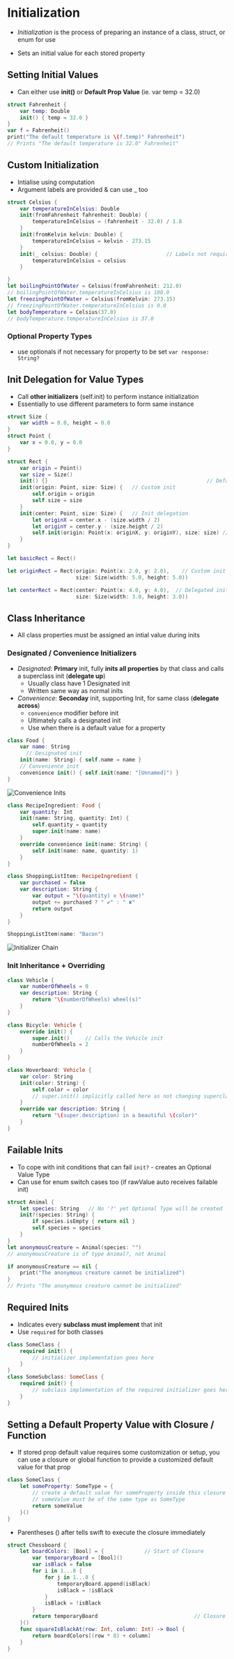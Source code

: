 # Initialization
* _Initialization_ is the process of preparing an instance of a class, struct, or enum for use

* Sets an initial value for each stored property

  

## Setting Initial Values
* Can either use **init()** or **Default Prop Value** (ie. var temp = 32.0)
```swift
struct Fahrenheit {
    var temp: Double
    init() { temp = 32.0 }
}
var f = Fahrenheit()
print("The default temperature is \(f.temp)° Fahrenheit")
// Prints "The default temperature is 32.0° Fahrenheit"
```



## Custom Initialization

* Intialise using computation
* Argument labels are provided & can use _ too
```swift
struct Celsius {
    var temperatureInCelsius: Double
    init(fromFahrenheit fahrenheit: Double) {
        temperatureInCelsius = (fahrenheit - 32.0) / 1.8
    }
    init(fromKelvin kelvin: Double) {
        temperatureInCelsius = kelvin - 273.15
    }
    init(_ celsius: Double) {                      // Labels not required
        temperatureInCelsius = celsius
    }

}
let boilingPointOfWater = Celsius(fromFahrenheit: 212.0)
// boilingPointOfWater.temperatureInCelsius is 100.0
let freezingPointOfWater = Celsius(fromKelvin: 273.15)
// freezingPointOfWater.temperatureInCelsius is 0.0
let bodyTemperature = Celsius(37.0)
// bodyTemperature.temperatureInCelsius is 37.0
```

### Optional Property Types
* use optionals if not necessary for property to be set `var response: String?`

  

## Init Delegation for Value Types
* Call **other initializers** (self.init) to perform instance initialization
* Essentially to use different parameters to form same instance
```swift
struct Size {
    var width = 0.0, height = 0.0
}
struct Point {
    var x = 0.0, y = 0.0
}

struct Rect {
    var origin = Point()
    var size = Size()
    init() {}  													// Default init with value = 0 as in structs
    init(origin: Point, size: Size) {  	// Custom init
        self.origin = origin
        self.size = size
    }
    init(center: Point, size: Size) {  	// Init delegation
        let originX = center.x - (size.width / 2)
        let originY = center.y - (size.height / 2)
        self.init(origin: Point(x: originX, y: originY), size: size) // calls the other init
    }
}

let basicRect = Rect()																// Default init

let originRect = Rect(origin: Point(x: 2.0, y: 2.0),	// Custom init
                      size: Size(width: 5.0, height: 5.0))

let centerRect = Rect(center: Point(x: 4.0, y: 4.0),  // Delegated init
                      size: Size(width: 3.0, height: 3.0))
```



## Class Inheritance

* All class properties must be assigned an intial value during inits

### Designated / Convenience Initializers

* *Designated*: **Primary** init, fully **inits all properties** by that class and calls a superclass init (**delegate up**)
  * Usually class have 1 Designated init
  * Written same way as normal inits
* *Convenience*: **Seconday** init, supporting Init, for same class (**delegate across**)
  * `convenience` modifier before init
  * Ultimately calls a designated init
  * Use when there is a default value for a property
```swift
class Food {
    var name: String
	  // Designated init
    init(name: String) { self.name = name }
    // Convenience init
    convenience init() { self.init(name: "[Unnamed]") }
}
```

![Convenience Inits](./Notes.assets/convenience_inits.png)

```swift
class RecipeIngredient: Food {
    var quantity: Int
    init(name: String, quantity: Int) {
        self.quantity = quantity
        super.init(name: name)
    }
    override convenience init(name: String) {
        self.init(name: name, quantity: 1)
    }
}

class ShoppingListItem: RecipeIngredient {
    var purchased = false
    var description: String {
        var output = "\(quantity) x \(name)"
        output += purchased ? " ✔" : " ✘"
        return output
    }
}

ShoppingListItem(name: "Bacon")
```

![Initializer Chain](./Notes.assets/initializer_chain.png)

### Init Inheritance + Overriding
```swift
class Vehicle {
    var numberOfWheels = 0
    var description: String {
        return "\(numberOfWheels) wheel(s)"
    }
}

class Bicycle: Vehicle {
    override init() {
        super.init()     // Calls the Vehicle init
        numberOfWheels = 2
    }
}

class Hoverboard: Vehicle {
    var color: String
    init(color: String) {
        self.color = color
        // super.init() implicitly called here as not changing superclass value
    }
    override var description: String {
        return "\(super.description) in a beautiful \(color)"
    }
}
```



## Failable Inits

* To cope with init conditions that can fail `init?` - creates an Optional Value Type
* Can use for enum switch cases too (if rawValue auto receives failable init)
```swift
struct Animal {
    let species: String   // No '?' yet Optional Type will be created
    init?(species: String) {
        if species.isEmpty { return nil }
        self.species = species
    }
}
let anonymousCreature = Animal(species: "")
// anonymousCreature is of type Animal?, not Animal

if anonymousCreature == nil {
    print("The anonymous creature cannot be initialized")
}
// Prints "The anonymous creature cannot be initialized"
```



## Required Inits

* Indicates every **subclass must implement** that init 
* Use `required` for both classes
```swift
class SomeClass {
    required init() {
        // initializer implementation goes here
    }
}
class SomeSubclass: SomeClass {
    required init() {
        // subclass implementation of the required initializer goes here
    }
}
```



## Setting a Default Property Value with Closure / Function

* If stored prop default value requires some customization or setup, you can use a  closure or global function to provide a customized default value for  that prop

```swift
class SomeClass {
    let someProperty: SomeType = {
        // create a default value for someProperty inside this closure
        // someValue must be of the same type as SomeType
        return someValue
    }()
}
```

* Parentheses () after tells swift to execute the closure immediately

```swift
struct Chessboard {
    let boardColors: [Bool] = {             // Start of Closure
        var temporaryBoard = [Bool]()
        var isBlack = false
        for i in 1...8 {
            for j in 1...8 {
                temporaryBoard.append(isBlack)
                isBlack = !isBlack
            }
            isBlack = !isBlack
        }
        return temporaryBoard								// Closure returns
    }()
    func squareIsBlackAt(row: Int, column: Int) -> Bool {
        return boardColors[(row * 8) + column]
    }
}
```

